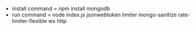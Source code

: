 - install command = npm install mongodb 
- run command = node index.js jsonwebtoken limiter mongo-sanitize rate-limiter-flexible ws http

